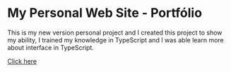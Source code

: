 # My Personal Web Site - Portfólio

This is my new version personal project and I created this project to show my ability, I trained my knowledge in TypeScript and I was able learn more about interface in TypeScript.

<a href='https://miguel-sperle-dev.vercel.app/' target='_blank'>Click here</a>
